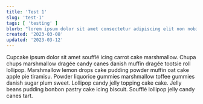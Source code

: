 ```yaml
---
title: 'Test 1'
slug: 'test-1'
tags: [ 'testing' ]
blurb: "lorem ipsum dolor sit amet consectetur adipiscing elit non nobis domine pandemonium regnat satani vitae"
created: '2023-03-08'
updated: '2023-03-12'
---
```


<p>Cupcake ipsum dolor sit amet soufflé icing carrot cake marshmallow. Chupa chups marshmallow dragée candy canes danish muffin dragée tootsie roll lollipop. Marshmallow lemon drops cake pudding powder muffin oat cake apple pie tiramisu. Powder liquorice gummies marshmallow toffee gummies danish sugar plum sweet. Lollipop candy jelly topping cake cake. Jelly beans pudding bonbon pastry cake icing biscuit. Soufflé lollipop jelly candy canes tart.</p>
